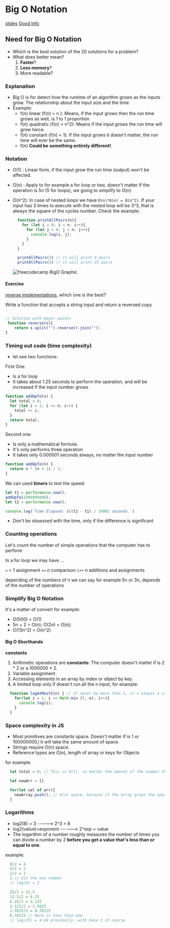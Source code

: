 
# Big O Notation

[slides](https://cs.slides.com/colt_steele/big-o-notation)
[Good Info](https://www.freecodecamp.org/news/big-o-notation-why-it-matters-and-why-it-doesnt-1674cfa8a23c/)

## Need for Big O Notation

- Which is the best solution of the 20 solutions for a problem?
- What does better mean?
  1. **Faster**?
  2. **Less memory**?
  3. More readable?

### Explanation

- Big O is for detect how the runtime of an algorithm grows as the inputs grow. The relationship about the input size and the time.
- Example:
  - f(n) linear (f(n) = n ): Means, if the input grows then the run time grows as well, is 1 to 1 proportion
  - f(n) quadratic (f(n) = n^2): Means if the input grows the run time will grow twice.
  - f(n) constant (f(n) = 1): If the input grows it doesn't matter, the run time will ever be the same.
  - f(n) **Could be something entirely different!**.

### Notation

- O(1) : Linear form, if the input grow the run time (output) won't be affected. 
- O(n) : Apply to for example a for loop or two, doesn't matter if the operation is 5n (5 for loops), we going to simplify to O(n).
- O(n^2): In case of nested loops we have `O(n)*O(n) = O(n^2)`. If your input has 3 times to execute with the nested loop will be 3^3, that is always the square of the cycles number.
  Check the example:

  ```js
    function printAllPairs(n){
      for (let i = 0; i < n; i++){
        for (let j = 0; j < n; j++){
          console.log(i, j);
        }
      }
    }

    printAllPairs(3) // it will print 9 pairs
    printAllPairs(5) // it will print 25 pairs
  ```

  ![freecodecamp BigO Graphic](https://cdn-media-1.freecodecamp.org/images/1*KfZYFUT2OKfjekJlCeYvuQ.jpeg)


#### Exercise

[reverse implementations](https://stackoverflow.com/questions/958908/how-do-you-reverse-a-string-in-place-in-javascript), which one is the best?

Write a function that accepts a string input and return a reversed copy

```js

// Solution with mayor points
 function reverse(s){
    return s.split("").reverse().join("");
}
```

### Timing out code (time complexity)

- let see two functions:

First One:

- Is a for loop
- It takes about 1.25 seconds to perform the operation, and will be increased if the input number grows

```js
function addUpTo(n) {
  let total = 0;
  for (let i = 1; i <= n; i++) {
    total += i;
  }
  return total;
}
```

Second one:

- Is only a mathematical formula.
- It's only performs three operation
- It takes only 0.000001 seconds always, no matter the input number 

```js
function addUpTo(n) {
  return n * (n + 1) / 2;
}
```

We can used **timers** to test the speed:

```js
let t1 = performance.now();
addUpTo(1000000000);
let t2 = performance.now();

console.log(`Time Elapsed: ${(t2 - t1) / 1000} seconds.`)
```

- Don't be obsessed with the time, only if the difference is significant

### Counting operations

Let's count the number of simple operations that the computer has to perform

In a for loop we may have ...

`=` = 1 assignment
`<=` n comparison
`i++` n additions and assignments

depending of the numbers of n we can say for example 5n or 3n, depends of the number of operations

### Simplify Big O Notation

It's a matter of convert for example:
 - O(500) = O(1)
 - 5n + 2 = O(n); O(2n) = O(n);
 - O(13n^2) = O(n^2)

#### Big O Shorthands

**constants**
  1. Arithmetic operations are **constants**: The computer doesn't matter if is 2 * 2 or a 1000000 * 2.
  2. Variable assignment
  3. Accessing elements in an array by index or object by key.
  4. A limited loop only if doesn't run all the n input, for example:
  ```js
    function logAtMost5(n) { // It never be more than 5, it's almost a constant
      for(let i = 1; i <= Math.min (5, n); i++){
        console.log(i);
      }
    }
  ```

  ### Space complexity in JS

  - Most primitives are constants space. Doesn't matter if is 1 or 100000000,l it will take the same amount of space.
  - Strings require O(n) space.
  - Reference types are O(n), length of array or keys for Objects
  
  for example:

  ```js
    let total = 0; // This is O(1), no matter the amount of the number the space is the same
  ```

  ```js
    let newArr = []

    for(let val of arr){
      newArray.push(); // O(n) space, because if the array grows the space will grow
    }
  ```

  ### Logarithms

  - log2(8) = 3  -----> 2^3 = 8
  - log2(value)=exponent ------> 2^exp = value
  - The logarithm of a number roughly measures the number of times you can divide a number by 2 **before you get a value that's less than or equal to one**.

  example: 

  ```js
    8/2 = 4
    4/2 = 2
    2/2 = 1
    1 // hit the one number
    // log(8) = 3
  ```

  ```js
    25/2 = 12.5
    12.5/2 = 6.25
    6.25/2 = 3.125
    3.125/2 = 1.5625
    1.5625/2 = 0.78125
    0.78125 // Here is less than one
    // log(25) = 4.64 proximally. with base 2 of course
  ``` 